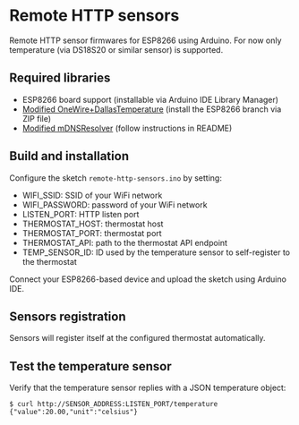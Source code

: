 Remote HTTP sensors
===================

Remote HTTP sensor firmwares for ESP8266 using Arduino. For now only
temperature (via DS18S20 or similar sensor) is supported.

## Required libraries

* ESP8266 board support (installable via Arduino IDE Library Manager)
* [Modified OneWire+DallasTemperature](https://github.com/daniele-athome/OneWireNoResistor) (install the ESP8266 branch via ZIP file)
* [Modified mDNSResolver](https://github.com/daniele-athome/mDNSResolver) (follow instructions in README)

## Build and installation

Configure the sketch `remote-http-sensors.ino` by setting:

* WIFI_SSID: SSID of your WiFi network
* WIFI_PASSWORD: password of your WiFi network
* LISTEN_PORT: HTTP listen port
* THERMOSTAT_HOST: thermostat host
* THERMOSTAT_PORT: thermostat port
* THERMOSTAT_API: path to the thermostat API endpoint
* TEMP_SENSOR_ID: ID used by the temperature sensor to self-register to the thermostat

Connect your ESP8266-based device and upload the sketch using Arduino IDE.

## Sensors registration

Sensors will register itself at the configured thermostat automatically.

## Test the temperature sensor

Verify that the temperature sensor replies with a JSON temperature object:

```
$ curl http://SENSOR_ADDRESS:LISTEN_PORT/temperature
{"value":20.00,"unit":"celsius"}
```
